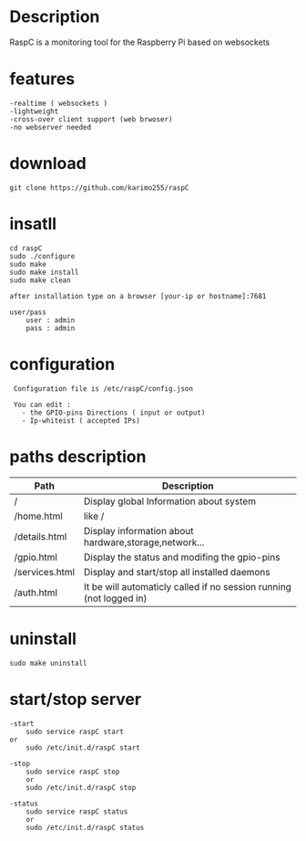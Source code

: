 # Description

RaspC is a monitoring tool for the Raspberry Pi based on websockets

# features
	-realtime ( websockets ) 
	-lightweight
	-cross-over client support (web brwoser)
	-no webserver needed	
	
# download

	git clone https://github.com/karimo255/raspC

# insatll 

	cd raspC
	sudo ./configure
	sudo make
	sudo make install
	sudo make clean 

	after installation type on a browser [your-ip or hostname]:7681 

	user/pass
		user : admin
		pass : admin

# configuration 
	
	 Configuration file is /etc/raspC/config.json
	 
	 You can edit :
	   - the GPIO-pins Directions ( input or output) 
	   - Ip-whiteist ( accepted IPs)
	   
# paths description

| Path | Description |
|------|-------------|
| /| Display global Information about system |
| /home.html  | like / |
| /details.html | Display information about hardware,storage,network... |
| /gpio.html | Display the status and modifing the gpio-pins  |
| /services.html  | Display and start/stop all installed daemons |		
| /auth.html  | It be will automaticly called if no session running (not logged in) |	

# uninstall

	sudo make uninstall


# start/stop server

	-start
		sudo service raspC start
	or
		sudo /etc/init.d/raspC start

	-stop
        sudo service raspC stop
        or
        sudo /etc/init.d/raspC stop

	-status
        sudo service raspC status
        or
        sudo /etc/init.d/raspC status